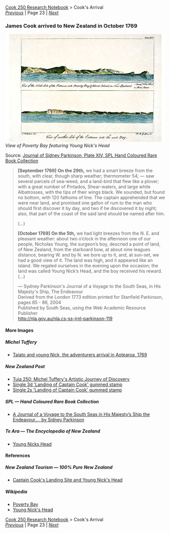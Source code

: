 [Cook 250 Research Notebook](../) > Cook's Arrival  
*[Previous](../p22-horouta/)* | Page 23 | *[Next](../p24-te-maro/)*
### James Cook arrived to New Zealand in October 1769

![View of Poverty Bay featuring Young Nick's Head](pictures/148x100-WxHmm-cook-arrival.jpg)
*View of Poverty Bay featuring Young Nick's Head*

Source: [Journal of Sidney Parkinson, Plate XIV, SPL Hand Coloured Rare Book Collection](https://www.splrarebooks.com/collection/view/a-journal-of-a-voyage-to-the-south-seas-in-his-majestys-ship-the-endeavour-)

> **[September 1769]**
> **On the 29th,** we had a smart breeze from the south, with clear,
> though sharp weather; thermometer 54; — saw several parcels of sea-weed,
> and a land-bird that flew like a plover; with a great number of Pintados,
> Shear-waters, and large white Albatrosses, with the tips of their wings
> black. We sounded, but found no bottom, with 120 fathoms of line. The
> captain apprehended that we were near land, and promised one gallon of
> rum to the man who should first discover it by day, and two if he
> discovered it by night; also, that part of the coast of the said land
> should be named after him.
>
> (...)
>
> **[October 1769]**
> **On the 5th,** we had light breezes from the N. E. and pleasant weather:
> about two o’clock in the afternoon one of our people, Nicholas Young, the
> surgeon’s boy, descried a point of land, of New Zealand, from the starboard
> bow, at about nine leagues distance, bearing W. and by N. we bore up to it,
> and, at sun-set, we had a good view of it. The land was high, and it appeared
> like an island. We regaled ourselves in the evening upon the occasion; the
> land was called Young Nick’s Head, and the boy received his reward. (...)
>
> — Sydney Parkinson's Journal of a Voyage to the South Seas,
> in His Majesty's Ship, The Endeavour  
> Derived from the London 1773 edition
> printed for Stanfield Parkinson, pages 85 - 86, 2004  
> Published by South Seas, using the Web Academic Resource Publisher  
> http://nla.gov.au/nla.cs-ss-jrnl-parkinson-119

#### More Images

##### Michel Tuffery

* [Taiato and young Nick, the adventurers arrival in Aotearoa, 1769](https://micheltuffery.co.nz/product/taiato-and-young-nick/)

##### New Zealand Post

* [Tuia 250: Michel Tuffery's Artistic Journey of Discovery](https://stamps.nzpost.co.nz/new-zealand/2019/tuia-250-michel-tufferys-artistic-journey-discovery)
* [Single 3d 'Landing of Captain Cook' gummed stamp](https://stamps.nzpost.co.nz/new-zealand/1906/christchurch-exhibition)
* [Single 2s 'Landing of Captain Cook' gummed stamp](https://stamps.nzpost.co.nz/new-zealand/1936/pictorial-officials)

##### SPL — Hand Coloured Rare Book Collection

* [A Journal of a Voyage to the South Seas in His Majesty’s Ship the Endeavour..., by Sidney Parkinson](https://www.splrarebooks.com/collection/view/a-journal-of-a-voyage-to-the-south-seas-in-his-majestys-ship-the-endeavour-)

##### Te Ara — The Encyclopedia of New Zealand

* [Young Nicks Head](https://teara.govt.nz/en/photograph/1417/young-nicks-head)

#### References

##### New Zealand Tourism — 100% Pure New Zealand

* [Captain Cook's Landing Site and Young Nick's Head](https://www.newzealand.com/int/feature/captain-cooks-landing-site-and-young-nicks-head/)

##### Wikipedia

* [Poverty Bay](https://en.wikipedia.org/wiki/Poverty_Bay)
* [Young Nick's Head](https://en.wikipedia.org/wiki/Young_Nick%27s_Head)

[Cook 250 Research Notebook](../) > Cook's Arrival  
*[Previous](../p22-horouta/)* | Page 23 | *[Next](../p24-te-maro/)*

